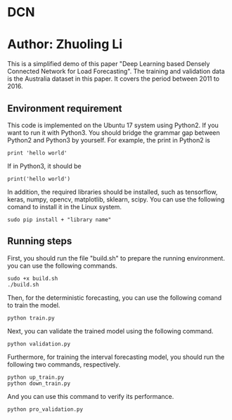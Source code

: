 # DCN 
# Author: Zhuoling Li
This is a simplified demo of this paper "Deep Learning based Densely Connected  Network for Load Forecasting". The training and validation data is the Australia dataset in this paper. It covers the period between 2011 to 2016.

## Environment requirement
This code is implemented on the Ubuntu 17 system using Python2. If you want to run it with Python3. You should bridge the grammar gap between Python2 and Python3 by yourself. For example, the print in Python2 is
```
print 'hello world'
```
If in Python3, it should be
```
print('hello world')
```
In addition, the required libraries should be installed, such as tensorflow, keras, numpy, opencv, matplotlib, sklearn, scipy. You can use the following comand to install it in the Linux system.
```
sudo pip install + "library name"
```
## Running steps
First, you should run the file "build.sh" to prepare the running environment. you can use the following commands.
```
sudo +x build.sh
./build.sh
```
Then, for the deterministic forecasting, you can use the following comand to train the model.
```
python train.py
```
Next, you can validate the trained model using the following command.
```
python validation.py
```
Furthermore, for training the interval forecasting model, you should run the following two commands, respectively.
```
python up_train.py
python down_train.py
```
And you can use this command to verify its performance.
```
python pro_validation.py
```

